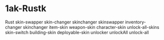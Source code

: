 # 1ak-Rustk
Rust skin-swapper skin-changer skinchanger skinswapper inventory-changer skinchanger item-skin weapon-skin character-skin unlock-all-skins skin-switch building-skin deployable-skin unlocker unlockAll unlock-all
